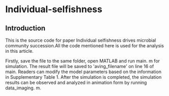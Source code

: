 # Individual-selfishness
## Introduction  


This is the source code for paper Individual selfishness drives microbial community succession.All the code mentioned here is used for the analysis in this article.  

Firstly, save the file to the same folder, open MATLAB and run main. m for simulation. The result file will be saved to 'aving_filename' on line 16 of main. Readers can modify the model parameters based on the information in Supplementary Table 1. After the simulation is completed, the simulation results can be observed and analyzed in animation form by running data_imaging. m.



